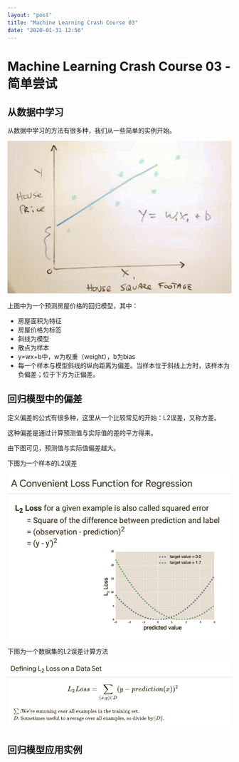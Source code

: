 ```yaml
---
layout: "post"
title: "Machine Learning Crash Course 03"
date: "2020-01-31 12:56"
---
```


# Machine Learning Crash Course 03 - 简单尝试

## 从数据中学习

从数据中学习的方法有很多种，我们从一些简单的实例开始。

![mlcc0301](/images/2020/01/mlcc0301.png)

上图中为一个预测房屋价格的回归模型，其中：

- 房屋面积为特征
- 房屋价格为标签
- 斜线为模型
- 散点为样本
- y=wx+b中，w为权重（weight），b为bias
- 每一个样本与模型斜线的纵向距离为偏差。当样本位于斜线上方时，该样本为负偏差；位于下方为正偏差。

## 回归模型中的偏差

定义偏差的公式有很多种，这里从一个比较常见的开始：L2误差，又称方差。

这种偏差是通过计算预测值与实际值的差的平方得来。

由下图可见，预测值与实际值偏差越大。

下图为一个样本的L2误差

![mlcc02](/images/2020/01/mlcc02.png)

下图为一个数据集的L2误差计算方法

![mlcc03](/images/2020/01/mlcc03.png)

## 回归模型应用实例
